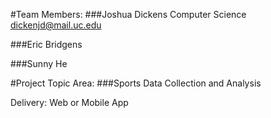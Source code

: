 #Team Members:
###Joshua Dickens
Computer Science
dickenjd@mail.uc.edu

###Eric Bridgens


###Sunny He



#Project Topic Area:
###Sports Data Collection and Analysis

Delivery: Web or Mobile App
